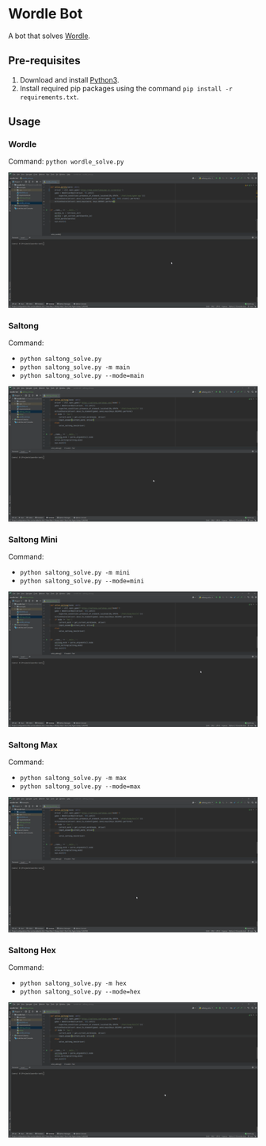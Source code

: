 # Wordle Bot
A bot that solves [Wordle](https://www.powerlanguage.co.uk/wordle/).

## Pre-requisites
1. Download and install [Python3](https://www.python.org/downloads/).
2. Install required pip packages using the command `pip install -r requirements.txt`.

## Usage

### Wordle
Command: `python wordle_solve.py`

![Wordle-Example.GIF](examples/wordle.gif)

### Saltong
Command:
- `python saltong_solve.py`
- `python saltong_solve.py -m main`
- `python saltong_solve.py --mode=main`

![Saltong-Example.GIF](examples/saltong.gif)

### Saltong Mini
Command:
- `python saltong_solve.py -m mini`
- `python saltong_solve.py --mode=mini`

![Saltong-Mini-Example.GIF](examples/saltong-mini.gif)

### Saltong Max
Command:
- `python saltong_solve.py -m max`
- `python saltong_solve.py --mode=max`

![Saltong-Max-Example.GIF](examples/saltong-max.gif)

### Saltong Hex
Command:
- `python saltong_solve.py -m hex`
- `python saltong_solve.py --mode=hex`

![Saltong-Hex-Example.GIF](examples/saltong-hex.gif)
